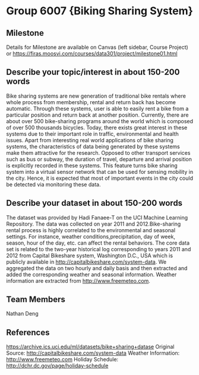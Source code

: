 # Group 6007 {Biking Sharing System}

## Milestone
Details for Milestone are available on Canvas (left sidebar, Course Project) or https://firas.moosvi.com/courses/data301/project/milestone01.html

## Describe your topic/interest in about 150-200 words
Bike sharing systems are new generation of traditional bike rentals where whole process from membership, rental and return back has become automatic. Through these systems, user is able to easily rent a bike from a particular position and return back at another position. Currently, there are about over 500 bike-sharing programs around the world which is composed of over 500 thousands bicycles. Today, there exists great interest in these systems due to their important role in traffic, 
environmental and health issues. Apart from interesting real world applications of bike sharing systems, the characteristics of data being generated by these systems make them attractive for the research. Opposed to other transport services such as bus or subway, the duration
of travel, departure and arrival position is explicitly recorded in these systems. This feature turns bike sharing system into a virtual sensor network that can be used for sensing mobility in the city. Hence, it is expected that most of important events in the city could be detected via monitoring these data.
 

## Describe your dataset in about 150-200 words
The dataset was provided by Hadi Fanaee-T on the UCI Machine Learning Repository. The data was collected on year 2011 and 2012.Bike-sharing rental process is highly correlated to the environmental and seasonal settings. For instance, weather conditions,precipitation, day of week, season, hour of the day, etc. can affect the rental behaviors. The core data set is related to  the two-year historical log corresponding to years 2011 and 2012 from Capital Bikeshare system, Washington D.C., USA which is publicly available in http://capitalbikeshare.com/system-data. We aggregated the data on two hourly and daily basis and then extracted and added the corresponding weather and seasonal information. Weather information are extracted from http://www.freemeteo.com. 


## Team Members
Nathan Deng

## References
https://archive.ics.uci.edu/ml/datasets/bike+sharing+datase
Original Source: http://capitalbikeshare.com/system-data
Weather Information: http://www.freemeteo.com
Holiday Schedule: http://dchr.dc.gov/page/holiday-schedule









